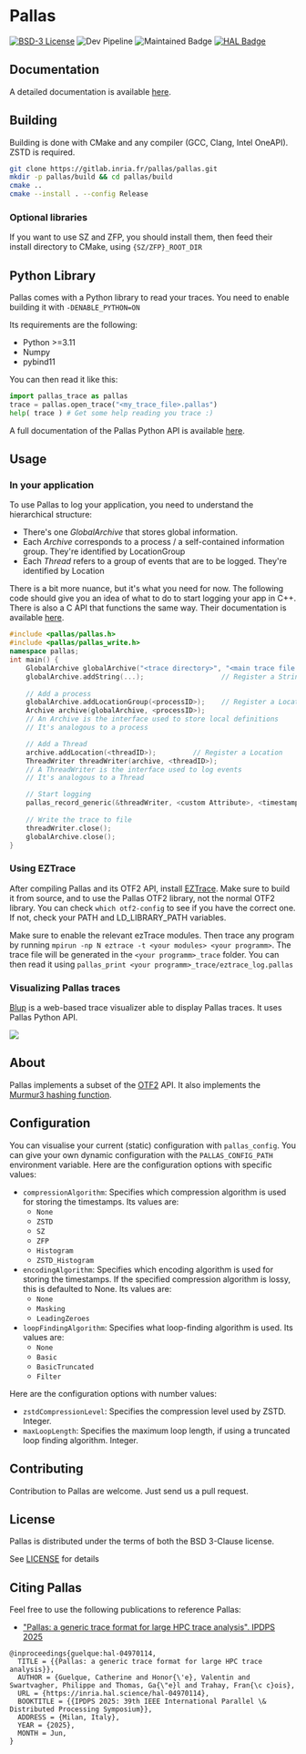 # Pallas
[![BSD-3 License](https://img.shields.io/badge/License-BSD3-yellow.svg)](https://opensource.org/license/bsd-3-clause)
![Dev Pipeline](https://gitlab.inria.fr/pallas/pallas/badges/dev/pipeline.svg)
![Maintained Badge](https://img.shields.io/badge/Maintained%3F-Yes-<colour>.svg)
[![HAL Badge](https://img.shields.io/badge/HAL-04970114-white.svg)](https://inria.hal.science/hal-04970114/)
## Documentation
A detailed documentation is available [here](https://pallas.gitlabpages.inria.fr/pallas/#/).

## Building
Building is done with CMake and any compiler (GCC, Clang, Intel OneAPI).
ZSTD is required.
```bash
git clone https://gitlab.inria.fr/pallas/pallas.git
mkdir -p pallas/build && cd pallas/build
cmake ..
cmake --install . --config Release
```
### Optional libraries
If you want to use SZ and ZFP, you should install them, 
then feed their install directory to CMake, using `{SZ/ZFP}_ROOT_DIR`

## Python Library
Pallas comes with a Python library to read your traces.
You need to enable building it with `-DENABLE_PYTHON=ON`

Its requirements are the following:
- Python >=3.11
- Numpy
- pybind11

You can then read it like this:
```python
import pallas_trace as pallas
trace = pallas.open_trace("<my_trace_file>.pallas")
help( trace ) # Get some help reading you trace :)
```
A full documentation of the Pallas Python API is available [here](https://pallas.gitlabpages.inria.fr/pallas/#/06-api-reference/02-python).
## Usage
### In your application
To use Pallas to log your application, you need to understand the hierarchical structure:
- There's one *GlobalArchive* that stores global information.
- Each *Archive* corresponds to a process / a self-contained information group.
They're identified by LocationGroup
- Each *Thread* refers to a group of events that are to be logged.
They're identified by Location

There is a bit more nuance, but it's what you need for now.
The following code should give you an idea of what to do to start logging  your app in C++.
There is also a C API that functions the same way.
Their documentation is available [here](https://pallas.gitlabpages.inria.fr/pallas/#/06-api-reference/01-cxx).
```CPP
#include <pallas/pallas.h>
#include <pallas/pallas_write.h>
namespace pallas;
int main() {
    GlobalArchive globalArchive("<trace directory>", "<main trace file name>"); 
    globalArchive.addString(...);                   // Register a String
    
    // Add a process
    globalArchive.addLocationGroup(<processID>);    // Register a LocationGroup
    Archive archive(globalArchive, <processID>);
    // An Archive is the interface used to store local definitions
    // It's analogous to a process

    // Add a Thread
    archive.addLocation(<threadID>);         // Register a Location
    ThreadWriter threadWriter(archive, <threadID>);
    // A ThreadWriter is the interface used to log events
    // It's analogous to a Thread

    // Start logging
    pallas_record_generic(&threadWriter, <custom Attribute>, <timestamp>, <name>);
    
    // Write the trace to file
    threadWriter.close();
    globalArchive.close();
}
```


### Using EZTrace

After compiling Pallas and its OTF2 API, install [EZTrace](https://eztrace.gitlab.io/eztrace).
Make sure to build it from source, and to use the Pallas OTF2 library, not the normal OTF2 library.
You can check `which otf2-config` to see if you have the correct one. If not, check your PATH and LD_LIBRARY_PATH variables.

Make sure to enable the relevant ezTrace modules.
Then trace any program by running `mpirun -np N eztrace -t <your modules> <your programm>`.
The trace file will be generated in the `<your programm>_trace` folder.
You can then read it using `pallas_print <your programm>_trace/eztrace_log.pallas`

### Visualizing Pallas traces

[Blup](https://gitlab.inria.fr/blup/blup) is a web-based trace
visualizer able to display Pallas traces. It uses Pallas Python API.

![](https://gitlab.inria.fr/blup/blup/-/raw/main/doc/screenshot.png)

## About

Pallas implements a subset of the [OTF2](https://www.vi-hps.org/projects/score-p) API.
It also implements the [Murmur3 hashing function](https://github.com/PeterScott/murmur3).

## Configuration
You can visualise your current (static) configuration with `pallas_config`.
You can give your own dynamic configuration with the `PALLAS_CONFIG_PATH` environment variable.
Here are the configuration options with specific values:

- `compressionAlgorithm`: Specifies which compression algorithm is used for storing the timestamps. Its values are:
  - `None`
  - `ZSTD`
  - `SZ`
  - `ZFP`
  - `Histogram`
  - `ZSTD_Histogram`
- `encodingAlgorithm`: Specifies which encoding algorithm is used for storing the timestamps. If the specified
  compression algorithm is lossy, this is defaulted to None. Its values are:
  - `None`
  - `Masking`
  - `LeadingZeroes`
- `loopFindingAlgorithm`: Specifies what loop-finding algorithm is used. Its values are:
  - `None`
  - `Basic`
  - `BasicTruncated`
  - `Filter`

Here are the configuration options with number values:
- `zstdCompressionLevel`: Specifies the compression level used by ZSTD. Integer.
- `maxLoopLength`: Specifies the maximum loop length, if using a truncated loop finding algorithm. Integer.

## Contributing

Contribution to Pallas are welcome. Just send us a pull request.

## License
Pallas is distributed under the terms of both the BSD 3-Clause license.

See [LICENSE](LICENSE) for details

## Citing Pallas

Feel free to use the following publications to reference Pallas:

- ["Pallas: a generic trace format for large HPC trace analysis". IPDPS 2025](https://inria.hal.science/hal-04970114)

```
@inproceedings{guelque:hal-04970114,
  TITLE = {{Pallas: a generic trace format for large HPC trace analysis}},
  AUTHOR = {Guelque, Catherine and Honor{\'e}, Valentin and Swartvagher, Philippe and Thomas, Ga{\"e}l and Trahay, Fran{\c c}ois},
  URL = {https://inria.hal.science/hal-04970114},
  BOOKTITLE = {{IPDPS 2025: 39th IEEE International Parallel \& Distributed Processing Symposium}},
  ADDRESS = {Milan, Italy},
  YEAR = {2025},
  MONTH = Jun,
}
```

